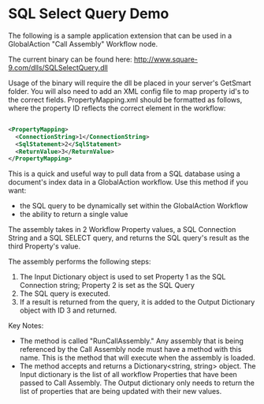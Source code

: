 SQL Select Query Demo
=================

The following is a sample application extension that can be used in a GlobalAction "Call Assembly" Workflow node.

The current binary can be found here:  http://www.square-9.com/dlls/SQLSelectQuery.dll

Usage of the binary will require the dll be placed in your server's GetSmart folder.  You will also need to add an XML config file to 
map property id's to the correct fields.  PropertyMapping.xml should be formatted as follows, where the property ID reflects the correct element in the workflow:

```xml

<PropertyMapping>
  <ConnectionString>1</ConnectionString>
  <SqlStatement>2</SqlStatement>
  <ReturnValue>3</ReturnValue>
</PropertyMapping>

```

This is a quick and useful way to pull data from a SQL database using a document's index data in a GlobalAction workflow.
Use this method if you want:

- the SQL query to be dynamically set within the GlobalAction Workflow
- the ability to return a single value

The assembly takes in 2 Workflow Property values, a SQL Connection String and a SQL SELECT query, and 
returns the SQL query's result as the third Property's value.

The assembly performs the following steps:
1) The Input Dictionary object is used to set Property 1 as the SQL Connection string; Property 2 is set as the SQL Query
2) The SQL query is executed.
3) If a result is returned from the query, it is added to the Output Dictionary object with ID 3 and returned.

Key Notes:
- The method is called "RunCallAssembly." Any assembly that is being referenced by the Call Assembly node must have a 
  method with this name. This is the method that will execute when the assembly is loaded.
- The method accepts and returns a Dictionary<string, string> object. The Input dictionary is the list of all 
  workflow Properties that have been passed to Call Assembly. The Output dictionary only needs to return the list 
  of properties that are being updated with their new values.
